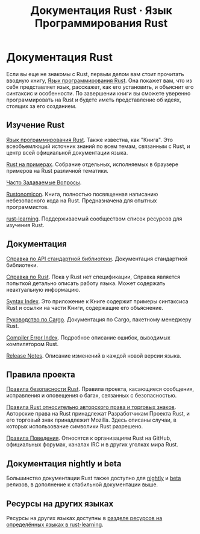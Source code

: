 ﻿---
layout: ru-RU/default
title: Документация Rust &middot; Язык Программирования Rust
---

# Документация Rust

Если вы еще не знакомы с Rust, первым делом вам стоит прочитать
вводную книгу, [Язык программирования Rust][book]. Она покажет вам,
что из себя представляет язык, расскажет, как его установить,
и объяснит его синтаксис и особенности. По завершении книги вы
сможете уверенно программировать на Rust и будете иметь представление
об идеях, стоящих за его созданием.

## Изучение Rust

[Язык программирования Rust][book]. Также известна, как "Книга".
Это всеобъемлющий источник знаний по всем темам, связанным с Rust, и
центр всей официальной документации языка.

[Rust на примерах][rbe]. Собрание отдельных, исполняемых в браузере 
примеров на Rust различной тематики.

[Часто Задаваемые Вопросы][faq].

[Rustonomicon][nomicon]. Книга, полностью посвященная написанию
небезопасного кода на Rust. Предназначена для опытных программистов.

[rust-learning]. Поддерживаемый сообществом список ресурсов для
изучения Rust.

[book]: http://rurust.github.io/rust_book_ru
[rbe]: https://gordon-f.github.io/rust-by-example-ru/
[faq]: faq.html
[nomicon]: https://github.com/ruRust/rustonomicon
[rust-learning]: https://github.com/ctjhoa/rust-learning

## Документация

[Справка по API стандартной библиотеки][api]. Документация стандартной
библиотеки.

[Справка по Rust][ref]. Пока у Rust нет спецификации, Справка является
попыткой детально описать работу языка. Может содержать неактуальную информацию.

[Syntax Index][syn]. Это приложение к Книге содержит примеры синтаксиса Rust
и ссылки на части Книги, содержащие его объяснение.

[Руководство по Cargo][cargo]. Документация по Cargo, пакетному менеджеру Rust.

[Compiler Error Index][err]. Подробное описание ошибок, выводимых
компилятором Rust.

[Release Notes][release_notes]. Описание изменений в каждой новой версии языка.

[api]: https://doc.rust-lang.org/std/
[syn]: http://rurust.github.io/rust_book_ru/src/syntax-index.html
[ref]: https://doc.rust-lang.org/reference.html
[cargo]: http://doc.crates.io/guide.html
[err]: https://doc.rust-lang.org/error-index.html
[release_notes]: https://github.com/rust-lang/rust/blob/stable/RELEASES.md

## Правила проекта

[Правила безопасности Rust][security]. Правила проекта, касающиеся сообщения,
исправления и оповещения о багах, связанных с безопасностью.

[Правила Rust относительно авторского права и торговых знаков][legal].
Авторские права на Rust принадлежат Разработчикам Проекта Rust, и его
торговый знак принадлежит Mozilla. Здесь описаны случаи, в которых
использование символики Rust разрешено.

[Правила Поведения][coc]. Относятся к организациям Rust на GitHub,
официальных форумах, каналах IRC и в других уголках мира Rust.

[security]: security.html
[legal]: legal.html
[coc]: https://www.rust-lang.org/conduct.html

## Документация nightly и beta

Большинство документации Rust также доступно для [nightly] и [beta] релизов,
в дополнение к стабильной документации выше.

[nightly]: https://doc.rust-lang.org/nightly/
[beta]: https://doc.rust-lang.org/beta/

## Ресурсы на других языках

Ресурсы на других языках доступны в 
[разделе ресурсов на определённых языках в rust-learning][locale].

[locale]: https://github.com/ctjhoa/rust-learning#locale-links
